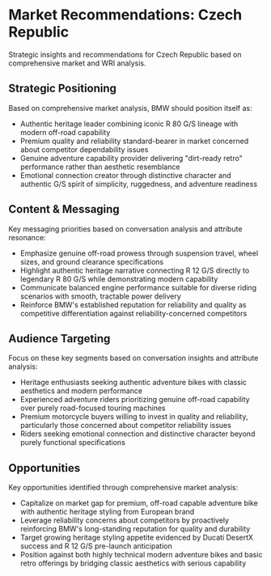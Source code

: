 # Market Recommendations: Czech Republic

Strategic insights and recommendations for Czech Republic based on comprehensive market and WRI analysis.

## Strategic Positioning
Based on comprehensive market analysis, BMW should position itself as:
- Authentic heritage leader combining iconic R 80 G/S lineage with modern off-road capability
- Premium quality and reliability standard-bearer in market concerned about competitor dependability issues
- Genuine adventure capability provider delivering "dirt-ready retro" performance rather than aesthetic resemblance
- Emotional connection creator through distinctive character and authentic G/S spirit of simplicity, ruggedness, and adventure readiness

## Content & Messaging
Key messaging priorities based on conversation analysis and attribute resonance:
- Emphasize genuine off-road prowess through suspension travel, wheel sizes, and ground clearance specifications
- Highlight authentic heritage narrative connecting R 12 G/S directly to legendary R 80 G/S while demonstrating modern capability
- Communicate balanced engine performance suitable for diverse riding scenarios with smooth, tractable power delivery
- Reinforce BMW's established reputation for reliability and quality as competitive differentiation against reliability-concerned competitors

## Audience Targeting
Focus on these key segments based on conversation insights and attribute analysis:
- Heritage enthusiasts seeking authentic adventure bikes with classic aesthetics and modern performance
- Experienced adventure riders prioritizing genuine off-road capability over purely road-focused touring machines
- Premium motorcycle buyers willing to invest in quality and reliability, particularly those concerned about competitor reliability issues
- Riders seeking emotional connection and distinctive character beyond purely functional specifications

## Opportunities
Key opportunities identified through comprehensive market analysis:
- Capitalize on market gap for premium, off-road capable adventure bike with authentic heritage styling from European brand
- Leverage reliability concerns about competitors by proactively reinforcing BMW's long-standing reputation for quality and durability
- Target growing heritage styling appetite evidenced by Ducati DesertX success and R 12 G/S pre-launch anticipation
- Position against both highly technical modern adventure bikes and basic retro offerings by bridging classic aesthetics with serious capability